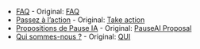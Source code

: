 
- [FAQ](src/posts/faq.md) - Original: [FAQ](https://github.com/PauseAI/pauseai-website/blob/5950ca0185d6e7cf52e2416e795acfab7222dace/src/posts/faq.md)
- [Passez à l’action](src/posts/agir.md) - Original: [Take action](https://github.com/PauseAI/pauseai-website/blob/95be1d5327015a2c41f5c518d92812d7f6c79bda/src/posts/action.md)
- [Propositions de Pause IA](src/posts/propositions.md) - Original: [PauseAI Proposal](https://github.com/PauseAI/pauseai-website/blob/0cabfef1037097bd7a99f4fddd1bcd73abbe6760/src/posts/proposal.md)
- [Qui sommes-nous ?](src/posts/qui-sommes-nous.md) - Original: [QUI](https://github.com/PauseAI/pauseai-website/blob/5950ca0185d6e7cf52e2416e795acfab7222dace/src/posts/faq.md)
